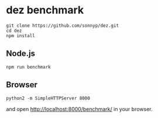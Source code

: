 dez benchmark
==================

```
git clone https://github.com/sonnyp/dez.git
cd dez
npm install
```

## Node.js

```
npm run benchmark
```

## Browser

```
python2 -m SimpleHTTPServer 8000
```

and open [http://localhost:8000/benchmark/](http://localhost:8000/benchmark/) in your browser.
